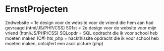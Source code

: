 # ErnstProjecten

2ndwebsite = 1e design voor de website voor de vriend die hem aan had gevraagd (html/JS/PHP/CSS)
501st = 2e design voor de website voor mijn vriend (html/JS/PHP/CSS)
SQLopdr = SQL opdracht die ik voor school heb moeten maken (C#)
hts_php = hackthissite opdracht die ik voor school heb moeten maken, ontcijfert een ascii picture (php)
